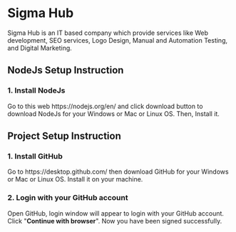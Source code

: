 # Sigma Hub 

<p> Sigma Hub is an IT based company which provide services like Web development, SEO services, Logo Design, Manual and Automation Testing, and Digital Marketing. </p>

## NodeJs Setup Instruction

### 1. Install NodeJs
<p> Go to this web https://nodejs.org/en/ and click download button to download NodeJs for your Windows or Mac or Linux OS. Then, Install it.

## Project Setup Instruction

### 1. Install GitHub

<p> Go to https://desktop.github.com/ then download GitHub for your Windows or Mac or Linux OS. Install it on your machine.</p>

### 2. Login with your GitHub account

<p> Open GitHub, login window will appear to login with your GitHub account. Click "<b>Continue with browser</b>". Now you have been signed successfully.</p>
